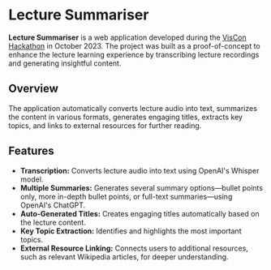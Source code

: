 # Lecture Summariser

**Lecture Summariser** is a web application developed during the [VisCon Hackathon](#) in October 2023. The project was built as a proof-of-concept to enhance the lecture learning experience by transcribing lecture recordings and generating insightful content.

## Overview

The application automatically converts lecture audio into text, summarizes the content in various formats, generates engaging titles, extracts key topics, and links to external resources for further reading.

## Features

- **Transcription:** Converts lecture audio into text using OpenAI's Whisper model.
- **Multiple Summaries:** Generates several summary options—bullet points only, more in-depth bullet points, or full-text summaries—using OpenAI's ChatGPT.
- **Auto-Generated Titles:** Creates engaging titles automatically based on the lecture content.
- **Key Topic Extraction:** Identifies and highlights the most important topics.
- **External Resource Linking:** Connects users to additional resources, such as relevant Wikipedia articles, for deeper understanding.
